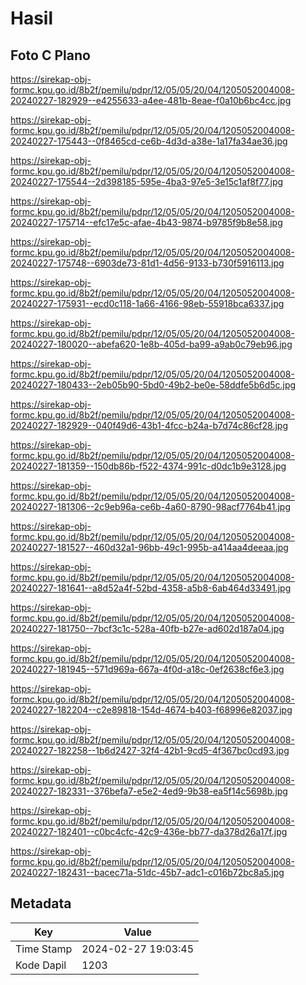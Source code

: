 # Hasil

## Foto C Plano

https://sirekap-obj-formc.kpu.go.id/8b2f/pemilu/pdpr/12/05/05/20/04/1205052004008-20240227-182929--e4255633-a4ee-481b-8eae-f0a10b6bc4cc.jpg

https://sirekap-obj-formc.kpu.go.id/8b2f/pemilu/pdpr/12/05/05/20/04/1205052004008-20240227-175443--0f8465cd-ce6b-4d3d-a38e-1a17fa34ae36.jpg

https://sirekap-obj-formc.kpu.go.id/8b2f/pemilu/pdpr/12/05/05/20/04/1205052004008-20240227-175544--2d398185-595e-4ba3-97e5-3e15c1af8f77.jpg

https://sirekap-obj-formc.kpu.go.id/8b2f/pemilu/pdpr/12/05/05/20/04/1205052004008-20240227-175714--efc17e5c-afae-4b43-9874-b9785f9b8e58.jpg

https://sirekap-obj-formc.kpu.go.id/8b2f/pemilu/pdpr/12/05/05/20/04/1205052004008-20240227-175748--6903de73-81d1-4d56-9133-b730f5916113.jpg

https://sirekap-obj-formc.kpu.go.id/8b2f/pemilu/pdpr/12/05/05/20/04/1205052004008-20240227-175931--ecd0c118-1a66-4166-98eb-55918bca6337.jpg

https://sirekap-obj-formc.kpu.go.id/8b2f/pemilu/pdpr/12/05/05/20/04/1205052004008-20240227-180020--abefa620-1e8b-405d-ba99-a9ab0c79eb96.jpg

https://sirekap-obj-formc.kpu.go.id/8b2f/pemilu/pdpr/12/05/05/20/04/1205052004008-20240227-180433--2eb05b90-5bd0-49b2-be0e-58ddfe5b6d5c.jpg

https://sirekap-obj-formc.kpu.go.id/8b2f/pemilu/pdpr/12/05/05/20/04/1205052004008-20240227-182929--040f49d6-43b1-4fcc-b24a-b7d74c86cf28.jpg

https://sirekap-obj-formc.kpu.go.id/8b2f/pemilu/pdpr/12/05/05/20/04/1205052004008-20240227-181359--150db86b-f522-4374-991c-d0dc1b9e3128.jpg

https://sirekap-obj-formc.kpu.go.id/8b2f/pemilu/pdpr/12/05/05/20/04/1205052004008-20240227-181306--2c9eb96a-ce6b-4a60-8790-98acf7764b41.jpg

https://sirekap-obj-formc.kpu.go.id/8b2f/pemilu/pdpr/12/05/05/20/04/1205052004008-20240227-181527--460d32a1-96bb-49c1-995b-a414aa4deeaa.jpg

https://sirekap-obj-formc.kpu.go.id/8b2f/pemilu/pdpr/12/05/05/20/04/1205052004008-20240227-181641--a8d52a4f-52bd-4358-a5b8-6ab464d33491.jpg

https://sirekap-obj-formc.kpu.go.id/8b2f/pemilu/pdpr/12/05/05/20/04/1205052004008-20240227-181750--7bcf3c1c-528a-40fb-b27e-ad602d187a04.jpg

https://sirekap-obj-formc.kpu.go.id/8b2f/pemilu/pdpr/12/05/05/20/04/1205052004008-20240227-181945--571d969a-667a-4f0d-a18c-0ef2638cf6e3.jpg

https://sirekap-obj-formc.kpu.go.id/8b2f/pemilu/pdpr/12/05/05/20/04/1205052004008-20240227-182204--c2e89818-154d-4674-b403-f68996e82037.jpg

https://sirekap-obj-formc.kpu.go.id/8b2f/pemilu/pdpr/12/05/05/20/04/1205052004008-20240227-182258--1b6d2427-32f4-42b1-9cd5-4f367bc0cd93.jpg

https://sirekap-obj-formc.kpu.go.id/8b2f/pemilu/pdpr/12/05/05/20/04/1205052004008-20240227-182331--376befa7-e5e2-4ed9-9b38-ea5f14c5698b.jpg

https://sirekap-obj-formc.kpu.go.id/8b2f/pemilu/pdpr/12/05/05/20/04/1205052004008-20240227-182401--c0bc4cfc-42c9-436e-bb77-da378d26a17f.jpg

https://sirekap-obj-formc.kpu.go.id/8b2f/pemilu/pdpr/12/05/05/20/04/1205052004008-20240227-182431--bacec71a-51dc-45b7-adc1-c016b72bc8a5.jpg


## Metadata

| Key        | Value               |
| ---------- | ------------------- |
| Time Stamp | 2024-02-27 19:03:45 |
| Kode Dapil | 1203                |



